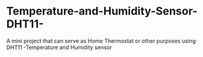 # Temperature-and-Humidity-Sensor-DHT11-
A mini project that can serve as Home Thermostat or other purposes using DHT11 -Temperature and Humidity sensor
